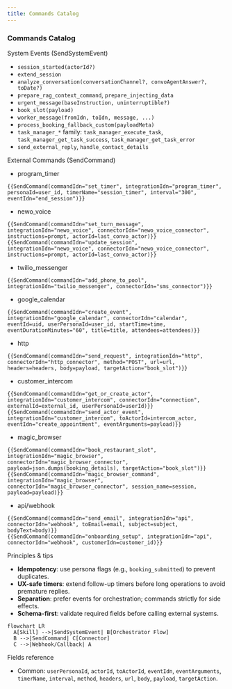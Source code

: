 ```yaml
---
title: Commands Catalog
---
```


### Commands Catalog

System Events (SendSystemEvent)
- `session_started(actorId?)`
- `extend_session`
- `analyze_conversation(conversationChannel?, convoAgentAnswer?, toDate?)`
- `prepare_rag_context_command`, `prepare_injecting_data`
- `urgent_message(baseInstruction, uninterruptible?)`
- `book_slot(payload)`
- `worker_message(fromIdn, toIdn, message, ...)`
- `process_booking_fallback_custom(payloadMeta)`
- `task_manager_*` family: `task_manager_execute_task`, `task_manager_get_task_success`, `task_manager_get_task_error`
- `send_external_reply`, `handle_contact_details`

External Commands (SendCommand)
- program_timer
```guidance
{{SendCommand(commandIdn="set_timer", integrationIdn="program_timer", personaId=user_id, timerName="session_timer", interval="300", eventIdn="end_session")}}
```
- newo_voice
```guidance
{{SendCommand(commandIdn="set_turn_message", integrationIdn="newo_voice", connectorIdn="newo_voice_connector", instructions=prompt, actorId=last_convo_actor)}}
{{SendCommand(commandIdn="update_session", integrationIdn="newo_voice", connectorIdn="newo_voice_connector", instructions=prompt, actorId=last_convo_actor)}}
```
- twilio_messenger
```guidance
{{SendCommand(commandIdn="add_phone_to_pool", integrationIdn="twilio_messenger", connectorIdn="sms_connector")}}
```
- google_calendar
```guidance
{{SendCommand(commandIdn="create_event", integrationIdn="google_calendar", connectorIdn="calendar", eventId=uid, userPersonaId=user_id, startTime=time, eventDurationMinutes="60", title=title, attendees=attendees)}}
```
- http
```guidance
{{SendCommand(commandIdn="send_request", integrationIdn="http", connectorIdn="http_connector", method="POST", url=url, headers=headers, body=payload, targetAction="book_slot")}}
```
- customer_intercom
```guidance
{{SendCommand(commandIdn="get_or_create_actor", integrationIdn="customer_intercom", connectorIdn="connection", externalId=external_id, userPersonaId=userId)}}
{{SendCommand(commandIdn="send_actor_event", integrationIdn="customer_intercom", toActorId=intercom_actor, eventIdn="create_appointment", eventArguments=payload)}}
```
- magic_browser
```guidance
{{SendCommand(commandIdn="book_restaurant_slot", integrationIdn="magic_browser", connectorIdn="magic_browser_connector", payload=json.dumps(booking_details), targetAction="book_slot")}}
{{SendCommand(commandIdn="magic_browser_command", integrationIdn="magic_browser", connectorIdn="magic_browser_connector", session_name=session, payload=payload)}}
```
- api/webhook
```guidance
{{SendCommand(commandIdn="send_email", integrationIdn="api", connectorIdn="webhook", toEmail=email, subject=subject, bodyText=body)}}
{{SendCommand(commandIdn="onboarding_setup", integrationIdn="api", connectorIdn="webhook", customerIdn=customer_id)}}
```

Principles & tips
- **Idempotency**: use persona flags (e.g., `booking_submitted`) to prevent duplicates.
- **UX-safe timers**: extend follow-up timers before long operations to avoid premature replies.
- **Separation**: prefer events for orchestration; commands strictly for side effects.
- **Schema-first**: validate required fields before calling external systems.

```mermaid
flowchart LR
  A[Skill] -->|SendSystemEvent| B[Orchestrator Flow]
  B -->|SendCommand| C[Connector]
  C -->|Webhook/Callback| A
```

Fields reference
- Common: `userPersonaId`, `actorId`, `toActorId`, `eventIdn`, `eventArguments`, `timerName`, `interval`, `method`, `headers`, `url`, `body`, `payload`, `targetAction`.
